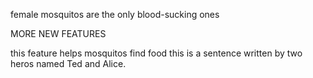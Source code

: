 
female mosquitos are the only blood-sucking ones


MORE NEW FEATURES

this feature helps mosquitos find food
this is a sentence written by two heros named Ted and Alice.
